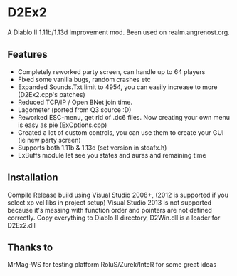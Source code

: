 D2Ex2
=====

A Diablo II 1.11b/1.13d improvement mod. Been used on realm.angrenost.org.

Features
--------
- Completely reworked party screen, can handle up to 64 players
- Fixed some vanilla bugs, random crashes etc
- Expanded Sounds.Txt limit to 4954, you can easily increase to more (D2Ex2.cpp's patches)
- Reduced TCP/IP / Open BNet join time.
- Lagometer (ported from Q3 source :D)
- Reworked ESC-menu, get rid of .dc6 files. Now creating your own menu is easy as pie (ExOptions.cpp)
- Created a lot of custom controls, you can use them to create your GUI (ie new party screen)
- Supports both 1.11b & 1.13d (set version in stdafx.h)
- ExBuffs module let see you states and auras and remaining time

Installation
-------------
Compile Release build using Visual Studio 2008+, (2012 is supported if you select xp vcl libs in project setup)
Visual Studio 2013 is not supported because it's messing with function order and pointers are not defined correctly.
Copy everything to Diablo II directory, D2Win.dll is a loader for D2Ex2.dll

Thanks to
----------
MrMag-WS for testing platform
RoluS/Zurek/InteR for some great ideas